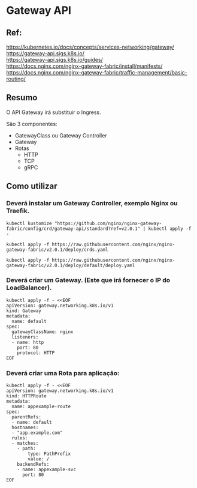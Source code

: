 # Gateway API

## Ref:

<https://kubernetes.io/docs/concepts/services-networking/gateway/>\
<https://gateway-api.sigs.k8s.io/>\
<https://gateway-api.sigs.k8s.io/guides/>\
<https://docs.nginx.com/nginx-gateway-fabric/install/manifests/>\
<https://docs.nginx.com/nginx-gateway-fabric/traffic-management/basic-routing/>

## Resumo

O API Gateway irá substituir o Ingress.

São 3 componentes:
- GatewayClass ou Gateway Controller
- Gateway
- Rotas 
  - HTTP
  - TCP
  - gRPC

## Como utilizar

### Deverá instalar um Gateway Controller, exemplo Nginx ou Traefik.

```
kubectl kustomize "https://github.com/nginx/nginx-gateway-fabric/config/crd/gateway-api/standard?ref=v2.0.1" | kubectl apply -f -
```
```
kubectl apply -f https://raw.githubusercontent.com/nginx/nginx-gateway-fabric/v2.0.1/deploy/crds.yaml
```
```
kubectl apply -f https://raw.githubusercontent.com/nginx/nginx-gateway-fabric/v2.0.1/deploy/default/deploy.yaml
```

### Deverá criar um Gateway. (Este que irá fornecer o IP do LoadBalancer).

```
kubectl apply -f - <<EOF
apiVersion: gateway.networking.k8s.io/v1
kind: Gateway
metadata:
  name: default
spec:
  gatewayClassName: nginx
  listeners:
  - name: http
    port: 80
    protocol: HTTP
EOF
```

### Deverá criar uma Rota para aplicação:
```
kubectl apply -f - <<EOF
apiVersion: gateway.networking.k8s.io/v1
kind: HTTPRoute
metadata:
  name: appexample-route
spec:
  parentRefs:
  - name: default
  hostnames:
  - "app.example.com"
  rules:
  - matches:
    - path:
        type: PathPrefix
        value: /
    backendRefs:
    - name: appexample-svc
      port: 80
EOF
```
